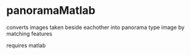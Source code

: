 # panoramaMatlab
converts images taken beside eachother into panorama type image by matching features

requires matlab
